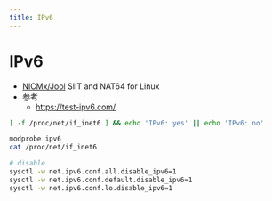 ```yaml
---
title: IPv6
---
```


# IPv6

- [NICMx/Jool](https://github.com/NICMx/Jool)
  SIIT and NAT64 for Linux
- 参考
  - https://test-ipv6.com/

```bash
[ -f /proc/net/if_inet6 ] && echo 'IPv6: yes' || echo 'IPv6: no'

modprobe ipv6
cat /proc/net/if_inet6

# disable
sysctl -w net.ipv6.conf.all.disable_ipv6=1
sysctl -w net.ipv6.conf.default.disable_ipv6=1
sysctl -w net.ipv6.conf.lo.disable_ipv6=1
```

